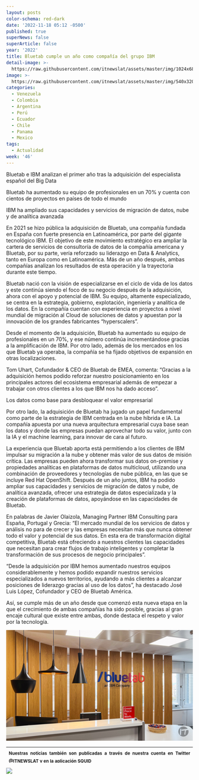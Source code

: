 ```yaml
---
layout: posts
color-schema: red-dark
date: '2022-11-18 05:12 -0500'
published: true
superNews: false
superArticle: false
year: '2022'
title: Bluetab cumple un año como compañía del grupo IBM
detail-image: >-
  https://raw.githubusercontent.com/itnewslat/assets/master/img/1024x680/bluetab-g.jpg
image: >-
  https://raw.githubusercontent.com/itnewslat/assets/master/img/540x320/bluetab-p.jpg
categories:
  - Venezuela
  - Colombia
  - Argentina
  - Perú
  - Ecuador
  - Chile
  - Panama
  - Mexico
tags:
  - Actualidad
week: '46'
---
```

Bluetab e IBM analizan el primer año tras la adquisición del especialista español del Big Data

Bluetab ha aumentado su equipo de profesionales en un 70% y cuenta con cientos de proyectos en países de todo el mundo

IBM ha ampliado sus capacidades y servicios de migración de datos, nube y de analítica avanzada

En 2021 se hizo pública la adquisición de Bluetab, una compañía fundada en España con fuerte presencia en Latinoamérica, por parte del gigante tecnológico IBM. El objetivo de este movimiento estratégico era ampliar la cartera de servicios de consultoría de datos de la compañía americana y Bluetab, por su parte, vería reforzado su liderazgo en Data & Analytics, tanto en Europa como en Latinoamérica. Más de un año después, ambas compañías analizan los resultados de esta operación y la trayectoria durante este tiempo.
 
Bluetab nació con la visión de especializarse en el ciclo de vida de los datos y este continúa siendo el foco de su negocio después de la adquisición, ahora con el apoyo y potencial de IBM. Su equipo, altamente especializado, se centra en la estrategia, gobierno, explotación, ingeniería y analítica de los datos. En la compañía cuentan con experiencia en proyectos a nivel mundial de migración al Cloud de soluciones de datos y apuestan por la innovación de los grandes fabricantes “hyperscalers”.
 
Desde el momento de la adquisición, Bluetab ha aumentado su equipo de profesionales en un 70%, y ese número continúa incrementándose gracias a la amplificación de IBM. Por otro lado, además de los mercados en los que Bluetab ya operaba, la compañía se ha fijado objetivos de expansión en otras localizaciones.

Tom Uhart, Cofundador & CEO de Bluetab de EMEA, comenta: “Gracias a la adquisición hemos podido reforzar nuestro posicionamiento en los principales actores del ecosistema empresarial además de empezar a trabajar con otros clientes a los que IBM nos ha dado acceso”.
 
Los datos como base para desbloquear el valor empresarial
 
Por otro lado, la adquisición de Bluetab ha jugado un papel fundamental como parte de la estrategia de IBM centrada en la nube híbrida e IA. La compañía apuesta por una nueva arquitectura empresarial cuya base sean los datos y donde las empresas puedan aprovechar todo su valor, junto con la IA y el machine learning, para innovar de cara al futuro.
 
La experiencia que Bluetab aporta está permitiendo a los clientes de IBM impulsar su migración a la nube y obtener más valor de sus datos de misión crítica. Las empresas pueden ahora transformar sus datos on-premise y propiedades analíticas en plataformas de datos multicloud, utilizando una combinación de proveedores y tecnologías de nube pública, en las que se incluye Red Hat OpenShift. Después de un año juntos, IBM ha podido ampliar sus capacidades y servicios de migración de datos y nube, de analítica avanzada, ofrecer una estrategia de datos especializada y la creación de plataformas de datos, apoyándose en las capacidades de Bluetab.
 
En palabras de Javier Olaizola, Managing Partner IBM Consulting para España, Portugal y Grecia: “El mercado mundial de los servicios de datos y análisis no para de crecer y las empresas necesitan más que nunca obtener todo el valor y potencial de sus datos. En esta era de transformación digital competitiva, Bluetab está ofreciendo a nuestros clientes las capacidades que necesitan para crear flujos de trabajo inteligentes y completar la transformación de sus procesos de negocio principales”.
 
“Desde la adquisición por IBM hemos aumentado nuestros equipos considerablemente y hemos podido expandir nuestros servicios especializados a nuevos territorios, ayudando a más clientes a alcanzar posiciones de liderazgo gracias al uso de los datos”, ha destacado José Luis López, Cofundador y CEO de Bluetab América.
 
Así, se cumple más de un año desde que comenzó esta nueva etapa en la que el crecimiento de ambas compañías ha sido posible, gracias al gran encaje cultural que existe entre ambas, donde destaca el respeto y valor por la tecnología.
 
![](https://raw.githubusercontent.com/itnewslat/assets/master/img/540x320/bluetab-p.jpg)

<table style="height: 42px;" width="569">
<tbody>
<tr>
<td style="text-align: justify;"><sub><strong>Nuestras noticias también son publicadas a través de nuestra cuenta en Twitter <a href="https://twitter.com/itnewslat?lang=es">@ITNEWSLAT</a> y en la aplicación <a href="https://squidapp.co/en/">SQUID</a></strong></sub></td>
</tr>
</tbody>
</table>

<img src="https://tracker.metricool.com/c3po.jpg?hash=56f88a41e39ab42c063cc51676587a04"/>